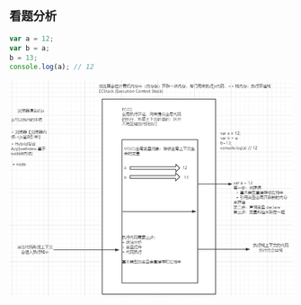 ## 看题分析

```js
var a = 12;
var b = a;
b = 13;
console.log(a); // 12
```

![stack](img/stack_01.png)
